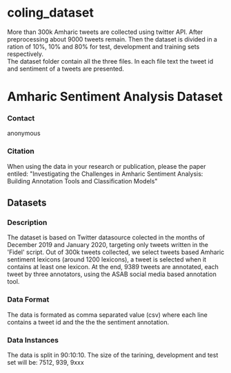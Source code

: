 # coling_dataset
More than 300k Amharic tweets are collected using twitter API.  After preprocessing about 9000 tweets remain. 
Then the dataset is divided in a ration of 10%, 10% and 80% for test, development and training sets respectively.  
The dataset folder contain all the three files. In each file
text the tweet id and sentiment of a tweets are presented. 

Amharic Sentiment Analysis Dataset
==================================================


### Contact

anonymous

### Citation

When using the data in your research or publication, please the paper entiled: "Investigating the Challenges in Amharic Sentiment Analysis: Building Annotation Tools and Classification Models"



Datasets
--------

### Description

The dataset is based on Twitter datasource colected in the months of December 2019 and January 2020, targeting only tweets written in the 'Fidel' script.
Out of 300k tweets collected, we select tweets based Amharic sentiment lexicons (around 1200 lexicons), a tweet is selected when it contains at least one lexicon. At the end, 9389 tweets are annotated, each tweet by three annotators, using the ASAB social media based annotation tool.

### Data Format
The data is formated as comma separated value (csv) where each line contains a tweet id and the the the sentiment annotation.

### Data Instances

The data is split in 90:10:10. The size of the tarining, development and test set will be: 7512, 939, 9xxx




